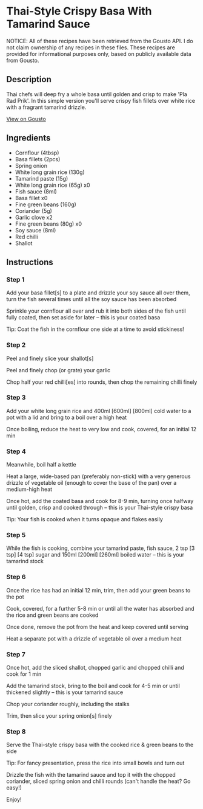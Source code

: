 # Thai-Style Crispy Basa With Tamarind Sauce

NOTICE: All of these recipes have been retrieved from the Gousto API. I do not claim ownership of any recipes in these files. These recipes are provided for informational purposes only, based on publicly available data from Gousto.

## Description

Thai chefs will deep fry a whole basa until golden and crisp to make 'Pla Rad Prik'. In this simple version you'll serve crispy fish fillets over white rice with a fragrant tamarind drizzle. 

[View on Gousto](https://www.gousto.co.uk/recipes/cookbook/thai-crispy-fish-with-tamarind-sauce)

## Ingredients

- Cornflour (4tbsp)
- Basa fillets (2pcs)
- Spring onion
- White long grain rice (130g)
- Tamarind paste (15g)
- White long grain rice (65g) x0
- Fish sauce (8ml)
- Basa fillet x0
- Fine green beans (160g)
- Coriander (5g)
- Garlic clove x2
- Fine green beans (80g) x0
- Soy sauce (8ml)
- Red chilli
- Shallot

## Instructions


### Step 1

Add your basa fillet[s] to a plate and drizzle your soy sauce all over them, turn the fish several times until all the soy sauce has been absorbed

Sprinkle your cornflour all over and rub it into both sides of the fish until fully coated, then set aside for later – this is your coated basa

Tip: Coat the fish in the cornflour one side at a time to avoid stickiness!


### Step 2

Peel and finely slice your shallot[s]

Peel and finely chop (or grate) your garlic

Chop half your red chilli[es] into rounds, then chop the remaining chilli finely


### Step 3

Add your white long grain rice and 400ml <span class="text-purple">[600ml]</span> <span class="text-danger">[800ml] </span>cold water to a pot with a lid and bring to a boil over a high heat

Once boiling, reduce the heat to very low and cook, covered, for an initial 12 min


### Step 4

Meanwhile, boil half a kettle

Heat a large, wide-based pan (preferably non-stick) with a very generous drizzle of vegetable oil (enough to cover the base of the pan) over a medium-high heat

Once hot, add the coated basa and cook for 8-9 min, turning once halfway until golden, crisp and cooked through – this is your Thai-style crispy basa

Tip: Your fish is cooked when it turns opaque and flakes easily


### Step 5

While the fish is cooking, combine your tamarind paste, fish sauce, 2 tsp<span class="text-danger"> <span class="text-purple">[3 tsp]</span> [4 tsp]</span> sugar and 150ml <span class="text-purple">[200ml]</span><span class="text-danger"> [260ml] </span>boiled water – this is your tamarind stock


### Step 6

Once the rice has had an initial 12 min, trim, then add your green beans to the pot

Cook, covered, for a further 5-8 min or until all the water has absorbed and the rice and green beans are cooked

Once done, remove the pot from the heat and keep covered until serving

Heat a separate pot with a drizzle of vegetable oil over a medium heat


### Step 7

Once hot, add the sliced shallot, chopped garlic and chopped chilli and cook for 1 min

Add the tamarind stock, bring to the boil and cook for 4-5 min or until thickened slightly – this is your tamarind sauce

Chop your coriander roughly, including the stalks

Trim, then slice your spring onion[s] finely

### Step 8

Serve the Thai-style crispy basa with the cooked rice & green beans to the side

Tip: For fancy presentation, press the rice into small bowls and turn out

Drizzle the fish with the tamarind sauce and top it with the chopped coriander, sliced spring onion and chilli rounds (can't handle the heat? Go easy!)

Enjoy!

